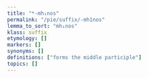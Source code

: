 ```yaml
---
title: "*-mh₁nos"
permalink: "/pie/suffix/-mh1nos"
lemma_to_sort: "mh₁nos"
klass: suffix
etymology: []
markers: []
synonyms: []
definitions: ["forms the middle participle"]
topics: []
---
```

